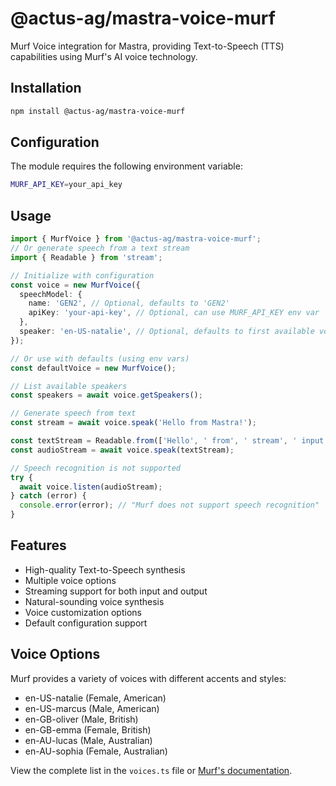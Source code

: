 # @actus-ag/mastra-voice-murf

Murf Voice integration for Mastra, providing Text-to-Speech (TTS) capabilities using Murf's AI voice technology.

## Installation

```bash
npm install @actus-ag/mastra-voice-murf
```

## Configuration

The module requires the following environment variable:

```bash
MURF_API_KEY=your_api_key
```

## Usage

```typescript
import { MurfVoice } from '@actus-ag/mastra-voice-murf';
// Or generate speech from a text stream
import { Readable } from 'stream';

// Initialize with configuration
const voice = new MurfVoice({
  speechModel: {
    name: 'GEN2', // Optional, defaults to 'GEN2'
    apiKey: 'your-api-key', // Optional, can use MURF_API_KEY env var
  },
  speaker: 'en-US-natalie', // Optional, defaults to first available voice
});

// Or use with defaults (using env vars)
const defaultVoice = new MurfVoice();

// List available speakers
const speakers = await voice.getSpeakers();

// Generate speech from text
const stream = await voice.speak('Hello from Mastra!');

const textStream = Readable.from(['Hello', ' from', ' stream', ' input!']);
const audioStream = await voice.speak(textStream);

// Speech recognition is not supported
try {
  await voice.listen(audioStream);
} catch (error) {
  console.error(error); // "Murf does not support speech recognition"
}
```

## Features

- High-quality Text-to-Speech synthesis
- Multiple voice options
- Streaming support for both input and output
- Natural-sounding voice synthesis
- Voice customization options
- Default configuration support

## Voice Options

Murf provides a variety of voices with different accents and styles:

- en-US-natalie (Female, American)
- en-US-marcus (Male, American)
- en-GB-oliver (Male, British)
- en-GB-emma (Female, British)
- en-AU-lucas (Male, Australian)
- en-AU-sophia (Female, Australian)

View the complete list in the `voices.ts` file or [Murf's documentation](https://murf.ai/docs/api).
